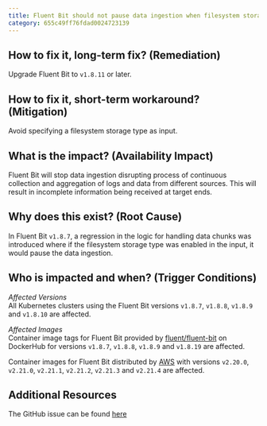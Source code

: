 ```yaml
---
title: Fluent Bit should not pause data ingestion when filesystem storage is enabled
category: 655c49ff76fdad0024723139
---
```


## How to fix it, long-term fix? (Remediation)

Upgrade Fluent Bit to `v1.8.11` or later.

## How to fix it, short-term workaround? (Mitigation)

Avoid specifying a filesystem storage type as input.

## What is the impact? (Availability Impact)

Fluent Bit will stop data ingestion disrupting process of continuous collection and aggregation of logs and data from different sources. This will result in incomplete information being received at target ends.

## Why does this exist? (Root Cause)

In Fluent Bit `v1.8.7`, a regression in the logic for handling data chunks was introduced where if the filesystem storage type was enabled in the input, it would pause the data ingestion.

## Who is impacted and when? (Trigger Conditions)

_Affected Versions_  
All Kubernetes clusters using the Fluent Bit versions `v1.8.7`, `v1.8.8`, `v1.8.9` and `v1.8.10` are affected.

_Affected Images_  
Container image tags for Fluent Bit provided by [fluent/fluent-bit](https://hub.docker.com/r/fluent/fluent-bit) on DockerHub for versions `v1.8.7`, `v1.8.8`, `v1.8.9` and `v1.8.19` are affected.

Container images for Fluent Bit distributed by [AWS](https://github.com/aws/aws-for-fluent-bit) with versions `v2.20.0`, `v2.21.0`, `v2.21.1`, `v2.21.2`, `v2.21.3` and `v2.21.4` are affected.

## Additional Resources

The GitHub issue can be found [here](https://github.com/fluent/fluent-bit/issues/4221)